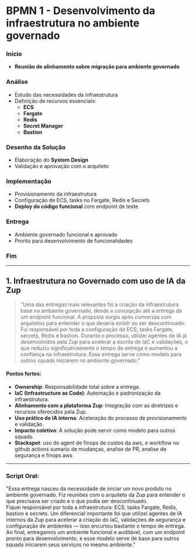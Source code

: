 # **BPMN 1 - Desenvolvimento da infraestrutura no ambiente governado**

### **Início**
- **Reunião de alinhamento sobre migração para ambiente governado**

### **Análise**
- Estudo das necessidades da infraestrutura
- Definição de recursos essenciais:
  - **ECS**
  - **Fargate**
  - **Redis**
  - **Secret Manager**
  - **Bastion**

### **Desenho da Solução**
- Elaboração do **System Design**
- Validação e aprovação com o arquiteto

### **Implementação**
- Provisionamento da infraestrutura
- Configuração de ECS, tasks no Fargate, Redis e Secrets
- **Deploy do código funcional** com endpoint de teste

### **Entrega**
- Ambiente governado funcional e aprovado
- Pronto para desenvolvimento de funcionalidades

### **Fim**

---

## **1. Infraestrutura no Governado com uso de IA da Zup**

> "Uma das entregas mais relevantes foi a criação da infraestrutura base no ambiente governado, desde a concepção até a entrega de um endpoint funcional. A proposta surgiu após conversas com arquitetos para entender o que deveria existir ou ser descontinuado. Fui responsável por toda a configuração de ECS, tasks Fargate, secrets, Redis e bastion.
Durante o processo, utilizei agentes de IA já desenvolvidos pela Zup para acelerar a escrita de IaC e validações, o que reduziu significativamente o tempo de entrega e aumentou a confiança na infraestrutura. Essa entrega serve como modelo para outros squads iniciarem no ambiente governado."

#### **Pontos fortes**:
- **Ownership**: Responsabilidade total sobre a entrega.
- **IaC (Infrastructure as Code)**: Automação e padronização da infraestrutura.
- **Alinhamento com a plataforma Zup**: Integração com as diretrizes e recursos oferecidos pela Zup.
- **Uso prático de IA interna**: Aceleração do processo de provisionamento e validação.
- **Impacto coletivo**: A solução pode servir como modelo para outros squads.
- **Stackspot**: uso do agent de finops de custos da aws, e workflow no github actions sumario de mudanças, analise de PR, analise de segurança e finops aws

---

### **Script Oral:**

"Essa entrega nasceu da necessidade de iniciar um novo produto no ambiente governado. Fiz reuniões com o arquiteto da Zup para entender o que precisava ser criado e o que podia ser descontinuado.  
Fiquei responsável por toda a infraestrutura: ECS, tasks Fargate, Redis, bastion e secrets. Um diferencial importante foi que utilizei agentes de IA internos da Zup para acelerar a criação do IaC, validações de segurança e configuração de ambientes — isso encurtou bastante o tempo de entrega.  
Ao final, entregamos um ambiente funcional e auditável, com um endpoint pronto para desenvolvimento, e esse modelo serve de base para outros squads iniciarem seus serviços no mesmo ambiente."
